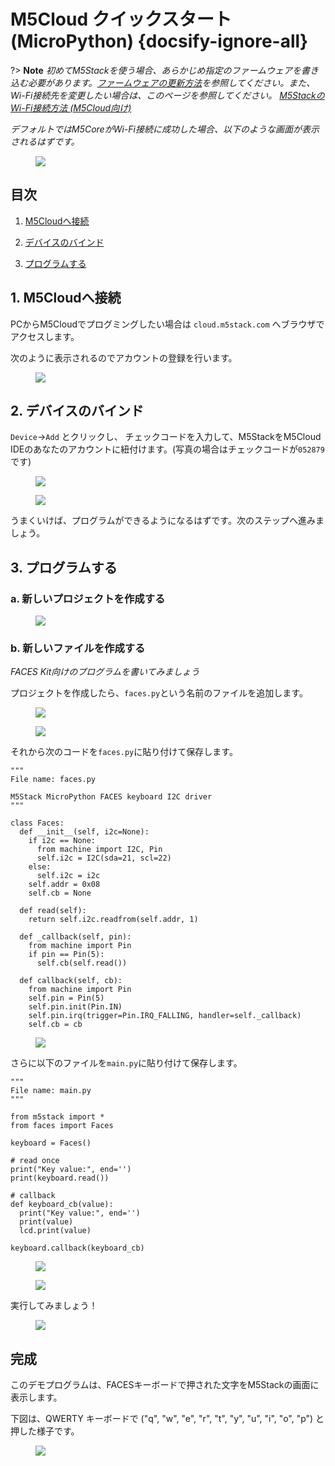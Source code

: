 # M5Cloud クイックスタート(MicroPython) {docsify-ignore-all}



?> **Note** *初めてM5Stackを使う場合、あらかじめ指定のファームウェアを書き込む必要があります。[ファームウェアの更新方法](ja/related_documents/how_to_burn_firmware)を参照してください。また、Wi-Fi接続先を変更したい場合は、このページを参照してください。 [M5StackのWi-Fi接続方法 (M5Cloud向け)](/ja/related_documents/how_to_connect_wifi_using_core_with_m5cloud)*

*デフォルトではM5CoreがWi-Fi接続に成功した場合、以下のような画面が表示されるはずです。*

<figure>
    <img src="assets/img/getting_started_pics/get_started_with_m5cloud/check_code_on_m5stack.png">
</figure>

## 目次

1. [M5Cloudへ接続](#M5Cloudへ接続)

2. [デバイスのバインド](#デバイスのバインド)

3. [プログラムする](#プログラムする)

## 1. M5Cloudへ接続

PCからM5Cloudでプログミングしたい場合は `cloud.m5stack.com` へブラウザでアクセスします。

次のように表示されるのでアカウントの登録を行います。

<figure>
    <img src="assets/img/getting_started_pics/get_started_with_m5cloud/register_page_m5cloud.png">
</figure>

## 2. デバイスのバインド

`Device`->`Add` とクリックし、 チェックコードを入力して、M5StackをM5Cloud IDEのあなたのアカウントに紐付けます。(写真の場合はチェックコードが`052879`です)

<figure>
    <img src="assets/img/getting_started_pics/get_started_with_m5cloud/webIDE_binding_device_interface.png">
</figure>

<figure>
    <img src="assets/img/getting_started_pics/get_started_with_m5cloud/WebIDE_check_code.png">
</figure>

うまくいけば、プログラムができるようになるはずです。次のステップへ進みましょう。

## 3. プログラムする

### a. 新しいプロジェクトを作成する

<figure>
    <img src="assets/img/getting_started_pics/get_started_with_m5cloud/new_a_faces_prj.png">
</figure>

### b. 新しいファイルを作成する

*FACES Kit向けのプログラムを書いてみましょう*

プロジェクトを作成したら、`faces.py`という名前のファイルを追加します。

<figure>
    <img src="assets/img/getting_started_pics/get_started_with_m5cloud/add_file.png">
</figure>

<figure>
    <img src="assets/img/getting_started_pics/get_started_with_m5cloud/rename_file.png">
</figure>

それから次のコードを`faces.py`に貼り付けて保存します。

```clike
"""
File name: faces.py

M5Stack MicroPython FACES keyboard I2C driver
"""

class Faces:
  def __init__(self, i2c=None):
    if i2c == None:
      from machine import I2C, Pin
      self.i2c = I2C(sda=21, scl=22)
    else:
      self.i2c = i2c
    self.addr = 0x08
    self.cb = None

  def read(self):
    return self.i2c.readfrom(self.addr, 1)

  def _callback(self, pin):
    from machine import Pin
    if pin == Pin(5):
      self.cb(self.read())

  def callback(self, cb):
    from machine import Pin
    self.pin = Pin(5)
    self.pin.init(Pin.IN)
    self.pin.irq(trigger=Pin.IRQ_FALLING, handler=self._callback)
    self.cb = cb
```

<figure>
    <img src="assets/img/getting_started_pics/get_started_with_m5cloud/faces_py_file.png">
</figure>

さらに以下のファイルを`main.py`に貼り付けて保存します。

```clike
"""
File name: main.py
"""

from m5stack import *
from faces import Faces

keyboard = Faces()

# read once
print("Key value:", end='')
print(keyboard.read())

# callback
def keyboard_cb(value):
  print("Key value:", end='')
  print(value)
  lcd.print(value)

keyboard.callback(keyboard_cb)
```

<figure>
    <img src="assets/img/getting_started_pics/get_started_with_m5cloud/final_result.png">
</figure>

<figure>
    <img src="assets/img/getting_started_pics/get_started_with_m5cloud/save_file.png">
</figure>

実行してみましょう！

<figure>
    <img src="assets/img/getting_started_pics/get_started_with_m5cloud/upload_it.png">
</figure>

## 完成

このデモプログラムは、FACESキーボードで押された文字をM5Stackの画面に表示します。

下図は、QWERTY キーボードで ("q", "w", "e", "r", "t", "y", "u", "i", "o", "p") と押した様子です。

<figure>
    <img src="assets/img/getting_started_pics/get_started_with_m5cloud/result.png">
</figure>